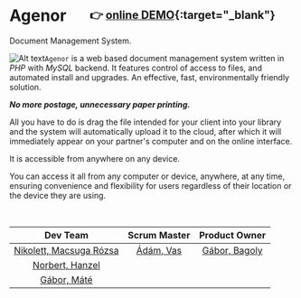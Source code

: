 # **Agenor** &emsp; <sup><sub> :point_right: </sub></sup> <sup><sub>[online DEMO](https://nohaweb.com/Agenor/){:target="_blank"}</sub></sup>
Document Management System.


![Alt text](https://encrypted-tbn1.gstatic.com/images?q=tbn:ANd9GcR43sHy4Xj3azp4riWI3iQvBxLkmtgbB3T0nIHAcfhzi7xvcLbw)`Agenor` is a web based document management system written in *PHP* with *MySQL* backend. It features control of access to files, and automated install and upgrades. An effective, fast, environmentally friendly solution. 

***No more postage, unnecessary paper printing.***

All you have to do is drag the file intended for your client into your library and the system will automatically upload it to the cloud, after which it will immediately appear on your partner's computer and on the online interface.<br />

It is accessible from anywhere on any device.

You can access it all from any computer or device, anywhere, at any time, ensuring convenience and flexibility for users regardless of their location or the device they are using.

<!-- This is commented out. 
## Dev Team:
Nikolett, Macsuga Rózsa
Norbert, Hanzel
Gábor, Máté

## Senior
Ádám, Vas

## Product Owner
* [Bagoly Gábor](https://github.com/OOHQ3E)
-->
<br />

| Dev Team | Scrum Master | Product Owner |
|:--------:|:-----------:|:----------:|
|[Nikolett, Macsuga Rózsa](https://github.com/rozsanikolett)|[Ádám, Vas](https://github.com/vasadam1)|[Gábor, Bagoly](https://github.com/OOHQ3E)|
|[Norbert, Hanzel](https://github.com/NoHaWeb)|||
|[Gábor, Máté](https://github.com/mategabor94)|||
